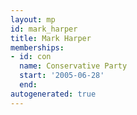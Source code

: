 ```yaml
---
layout: mp
id: mark_harper
title: Mark Harper
memberships:
- id: con
  name: Conservative Party
  start: '2005-06-28'
  end: 
autogenerated: true
---
```

